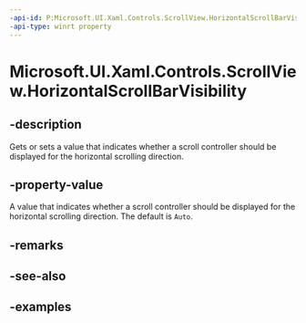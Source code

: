 ```yaml
---
-api-id: P:Microsoft.UI.Xaml.Controls.ScrollView.HorizontalScrollBarVisibility
-api-type: winrt property
---
```


# Microsoft.UI.Xaml.Controls.ScrollView.HorizontalScrollBarVisibility

<!--
public Microsoft.UI.Xaml.Controls.ScrollingScrollBarVisibility HorizontalScrollBarVisibility { get; set; }
-->

## -description

Gets or sets a value that indicates whether a scroll controller should be displayed for the horizontal scrolling direction.

## -property-value

A value that indicates whether a scroll controller should be displayed for the horizontal scrolling direction. The default is `Auto`.

## -remarks

## -see-also

## -examples
